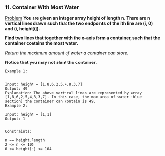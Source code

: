 ### 11. Container With Most Water

[Problem](https://leetcode.com/problems/container-with-most-water/)
**You are given an integer array height of length n. There are n vertical lines drawn such that the two endpoints of the ith line are (i, 0) and (i, height[i]).**

**Find two lines that together with the x-axis form a container, such that the container contains the most water.**

*Return the maximum amount of water a container can store.*

**Notice that you may not slant the container.**

 
```
Example 1:


Input: height = [1,8,6,2,5,4,8,3,7]
Output: 49
Explanation: The above vertical lines are represented by array [1,8,6,2,5,4,8,3,7]. In this case, the max area of water (blue section) the container can contain is 49.
Example 2:

Input: height = [1,1]
Output: 1
 

Constraints:

n == height.length
2 <= n <= 105
0 <= height[i] <= 104
```